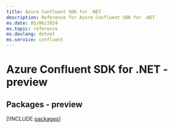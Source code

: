 ```yaml
---
title: Azure Confluent SDK for .NET
description: Reference for Azure Confluent SDK for .NET
ms.date: 05/06/2024
ms.topic: reference
ms.devlang: dotnet
ms.service: confluent
---
```

# Azure Confluent SDK for .NET - preview
## Packages - preview
[!INCLUDE [packages](confluent-index.md)]